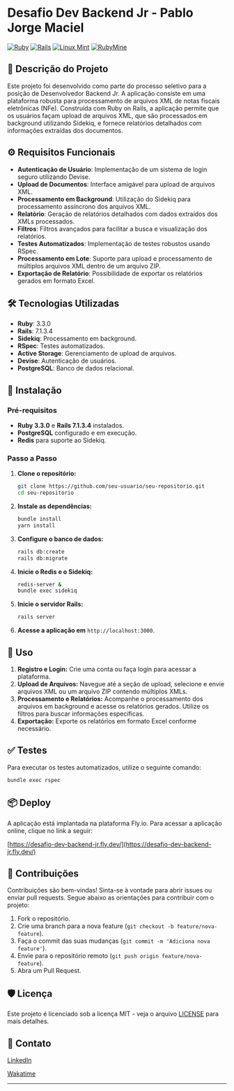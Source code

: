 
# Desafio Dev Backend Jr - Pablo Jorge Maciel

[![Ruby](https://img.shields.io/badge/Ruby-3.3.0-red)](https://www.ruby-lang.org/en/)
[![Rails](https://img.shields.io/badge/Rails-7.1.3.4-red)](https://rubyonrails.org/)
[![Linux Mint](https://img.shields.io/badge/Linux_Mint-21.3_Cinnamon-green)](https://linuxmint.com/)
[![RubyMine](https://img.shields.io/badge/RubyMine-2024.2-orange)](https://www.jetbrains.com/ruby/)

## 📘 Descrição do Projeto

Este projeto foi desenvolvido como parte do processo seletivo para a posição de Desenvolvedor Backend Jr. A aplicação consiste em uma plataforma robusta para processamento de arquivos XML de notas fiscais eletrônicas (NFe). Construída com Ruby on Rails, a aplicação permite que os usuários façam upload de arquivos XML, que são processados em background utilizando Sidekiq, e fornece relatórios detalhados com informações extraídas dos documentos.

## ⚙️ Requisitos Funcionais

- **Autenticação de Usuário**: Implementação de um sistema de login seguro utilizando Devise.
- **Upload de Documentos**: Interface amigável para upload de arquivos XML.
- **Processamento em Background**: Utilização do Sidekiq para processamento assíncrono dos arquivos XML.
- **Relatório**: Geração de relatórios detalhados com dados extraídos dos XMLs processados.
- **Filtros**: Filtros avançados para facilitar a busca e visualização dos relatórios.
- **Testes Automatizados**: Implementação de testes robustos usando RSpec.
- **Processamento em Lote**: Suporte para upload e processamento de múltiplos arquivos XML dentro de um arquivo ZIP.
- **Exportação de Relatório**: Possibilidade de exportar os relatórios gerados em formato Excel.

## 🛠️ Tecnologias Utilizadas

- **Ruby**: 3.3.0
- **Rails**: 7.1.3.4
- **Sidekiq**: Processamento em background.
- **RSpec**: Testes automatizados.
- **Active Storage**: Gerenciamento de upload de arquivos.
- **Devise**: Autenticação de usuários.
- **PostgreSQL**: Banco de dados relacional.

## 🚀 Instalação

### Pré-requisitos

- **Ruby 3.3.0** e **Rails 7.1.3.4** instalados.
- **PostgreSQL** configurado e em execução.
- **Redis** para suporte ao Sidekiq.

### Passo a Passo

1. **Clone o repositório:**
   ```bash
   git clone https://github.com/seu-usuario/seu-repositorio.git
   cd seu-repositorio
   ```

2. **Instale as dependências:**
   ```bash
   bundle install
   yarn install
   ```

3. **Configure o banco de dados:**
   ```bash
   rails db:create
   rails db:migrate
   ```

4. **Inicie o Redis e o Sidekiq:**
   ```bash
   redis-server &
   bundle exec sidekiq
   ```

5. **Inicie o servidor Rails:**
   ```bash
   rails server
   ```

6. **Acesse a aplicação em** `http://localhost:3000`.

## 📝 Uso

1. **Registro e Login:** Crie uma conta ou faça login para acessar a plataforma.
2. **Upload de Arquivos:** Navegue até a seção de upload, selecione e envie arquivos XML ou um arquivo ZIP contendo múltiplos XMLs.
3. **Processamento e Relatórios:** Acompanhe o processamento dos arquivos em background e acesse os relatórios gerados. Utilize os filtros para buscar informações específicas.
4. **Exportação:** Exporte os relatórios em formato Excel conforme necessário.

## ✅ Testes

Para executar os testes automatizados, utilize o seguinte comando:
```bash
bundle exec rspec
```

## 📦 Deploy

A aplicação está implantada na plataforma Fly.io. Para acessar a aplicação online, clique no link a seguir:

[https://desafio-dev-backend-jr.fly.dev/](https://desafio-dev-backend-jr.fly.dev/)


## 🤝 Contribuições

Contribuições são bem-vindas! Sinta-se à vontade para abrir issues ou enviar pull requests. Segue abaixo as orientações para contribuir com o projeto:

1. Fork o repositório.
2. Crie uma branch para a nova feature (`git checkout -b feature/nova-feature`).
3. Faça o commit das suas mudanças (`git commit -m 'Adiciona nova feature'`).
4. Envie para o repositório remoto (`git push origin feature/nova-feature`).
5. Abra um Pull Request.

## 🛡️ Licença

Este projeto é licenciado sob a licença MIT - veja o arquivo [LICENSE](LICENSE) para mais detalhes.

## 📧 Contato

[LinkedIn](https://www.linkedin.com/in/seu-perfil)

[Wakatime](https://wakatime.com/@pjmaciel)

---